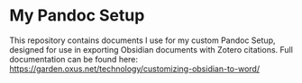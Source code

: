 # My Pandoc Setup
This repository contains documents I use for my custom Pandoc Setup, designed for use in exporting Obsidian documents with Zotero citations. Full documentation can be found here: https://garden.oxus.net/technology/customizing-obsidian-to-word/
